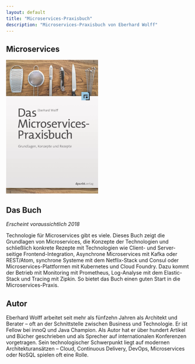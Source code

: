 ```yaml
---
layout: default
title: "Microservices-Praxisbuch"
description: "Microservices-Praxisbuch von Eberhard Wolff"
---
```


Microservices
---

<img src="images/book.png" width="50%" /> 

## Das Buch

*Erscheint voraussichtlich 2018*

Technologie für Microservices gibt es viele. Dieses Buch zeigt die
Grundlagen von Microservices, die Konzepte der Technologien und
schließlich konkrete Rezepte mit Technologien wie Client- und
Server-seitige Frontend-Integration, Asynchrone Microservices mit
Kafka oder REST/Atom, synchrone Systeme mit dem Netflix-Stack und
Consul oder Microservices-Plattformen mit Kubernetes und Cloud
Foundry. Dazu kommt der Betrieb mit Monitoring mit Prometheus,
Log-Analyse mit dem Elastic-Stack und Tracing mit Zipkin. So bietet
das Buch einen guten Start in die Microservices-Praxis.
      
## Autor

Eberhard Wolff arbeitet seit mehr als fünfzehn Jahren als Architekt
und Berater – oft an der Schnittstelle zwischen Business und
Technologie. Er ist Fellow bei innoQ und Java Champion. Als Autor hat
er über hundert Artikel und Bücher geschrieben und als Sprecher auf
internationalen Konferenzen vorgetragen. Sein technologischer
Schwerpunkt liegt auf modernen Architekturansätzen – Cloud, Continuous
Delivery, DevOps, Microservices oder NoSQL spielen oft eine Rolle.
